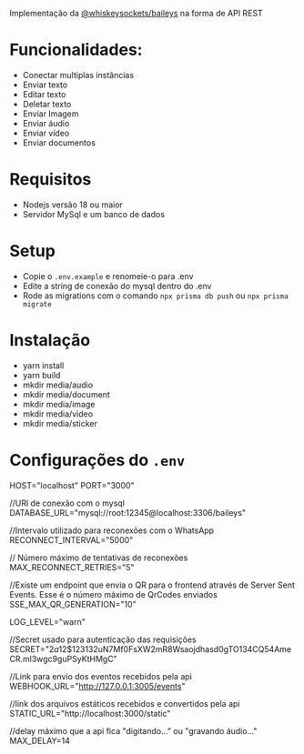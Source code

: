 Implementação da [@whiskeysockets/baileys](https://github.com/whiskeysockets/baileys) na forma de API REST


# Funcionalidades:
- Conectar multiplas instâncias
- Enviar texto
- Editar texto
- Deletar texto
- Enviar Imagem
- Enviar áudio
- Enviar vídeo
- Enviar documentos

# Requisitos

- Nodejs versão 18 ou maior
- Servidor MySql e um banco de dados

# Setup

- Copie o `.env.example` e renomeie-o para .env
- Edite a string de conexão do mysql dentro do .env
- Rode as migrations com o comando `npx prisma db push` ou `npx prisma migrate`

# Instalação

- yarn install
- yarn build
- mkdir media/audio
- mkdir media/document
- mkdir media/image
- mkdir media/video
- mkdir media/sticker


# Configurações do `.env`
 
HOST="localhost"
PORT="3000"

//URl de conexão com o mysql
DATABASE_URL="mysql://root:12345@localhost:3306/baileys"

//Intervalo utilizado para reconexões com o WhatsApp
RECONNECT_INTERVAL="5000"

// Número máximo de tentativas de reconexões
MAX_RECONNECT_RETRIES="5"

//Existe um endpoint que envia o QR para o frontend através de Server Sent Events. Esse é o número máximo de QrCodes enviados
SSE_MAX_QR_GENERATION="10"

LOG_LEVEL="warn"

//Secret usado para autenticação das requisições
SECRET="$2a$12$123132uN7Mf0FsXW2mR8Wsaojdhasd0gTO134CQ54AmeCR.ml3wgc9guPSyKtHMgC"

//Link para envio dos eventos recebidos pela api
WEBHOOK_URL="http://127.0.0.1:3005/events"

//link dos arquivos estáticos recebidos e convertidos pela api
STATIC_URL="http://localhost:3000/static"

//delay máximo que a api fica "digitando..." ou "gravando áudio..."
MAX_DELAY=14





